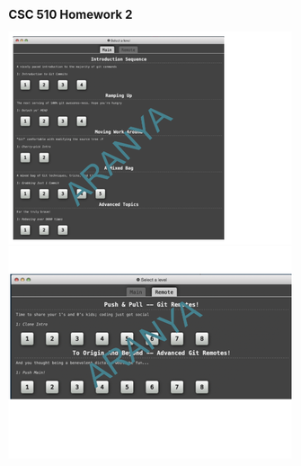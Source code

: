 ## CSC 510 Homework 2

![Screenshot1](https://github.com/ncsu-csc-510/git-homework2/blob/e037e265e8f11ae56c597e301994dbe78e2a10ec/Images/Screenshot1.png)
![Screenshot2](https://github.com/ncsu-csc-510/git-homework2/blob/7988db6ab12b3baaf18c62a8c47c16ad7c478343/Images/Screenshot2.png)
